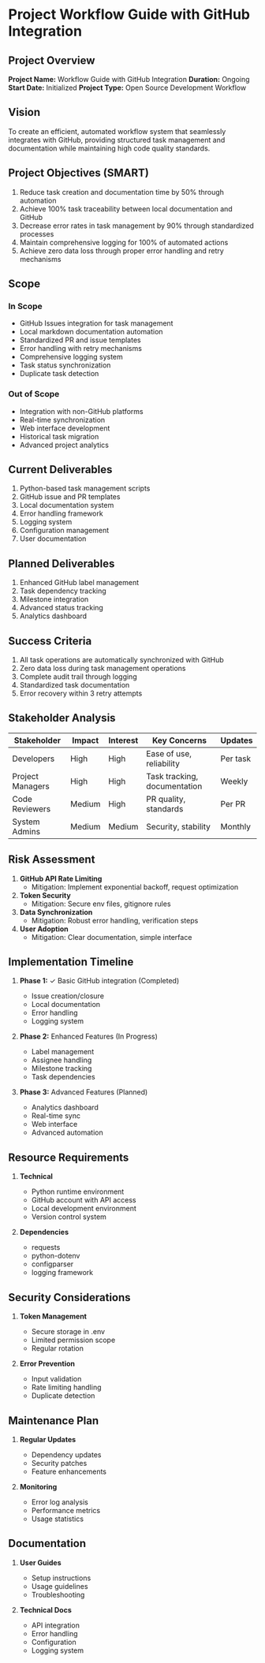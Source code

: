 # Project Workflow Guide with GitHub Integration

## Project Overview
**Project Name:** Workflow Guide with GitHub Integration
**Duration:** Ongoing
**Start Date:** Initialized
**Project Type:** Open Source Development Workflow

## Vision
To create an efficient, automated workflow system that seamlessly integrates with GitHub, providing structured task management and documentation while maintaining high code quality standards.

## Project Objectives (SMART)
1. Reduce task creation and documentation time by 50% through automation
2. Achieve 100% task traceability between local documentation and GitHub
3. Decrease error rates in task management by 90% through standardized processes
4. Maintain comprehensive logging for 100% of automated actions
5. Achieve zero data loss through proper error handling and retry mechanisms

## Scope

### In Scope
- GitHub Issues integration for task management
- Local markdown documentation automation
- Standardized PR and issue templates
- Error handling with retry mechanisms
- Comprehensive logging system
- Task status synchronization
- Duplicate task detection

### Out of Scope
- Integration with non-GitHub platforms
- Real-time synchronization
- Web interface development
- Historical task migration
- Advanced project analytics

## Current Deliverables
1. Python-based task management scripts
2. GitHub issue and PR templates
3. Local documentation system
4. Error handling framework
5. Logging system
6. Configuration management
7. User documentation

## Planned Deliverables
1. Enhanced GitHub label management
2. Task dependency tracking
3. Milestone integration
4. Advanced status tracking
5. Analytics dashboard

## Success Criteria
1. All task operations are automatically synchronized with GitHub
2. Zero data loss during task management operations
3. Complete audit trail through logging
4. Standardized task documentation
5. Error recovery within 3 retry attempts

## Stakeholder Analysis
| Stakeholder | Impact | Interest | Key Concerns | Updates |
|------------|--------|----------|--------------|----------|
| Developers | High | High | Ease of use, reliability | Per task |
| Project Managers | High | High | Task tracking, documentation | Weekly |
| Code Reviewers | Medium | High | PR quality, standards | Per PR |
| System Admins | Medium | Medium | Security, stability | Monthly |

## Risk Assessment
1. **GitHub API Rate Limiting**
   - Mitigation: Implement exponential backoff, request optimization
2. **Token Security**
   - Mitigation: Secure env files, gitignore rules
3. **Data Synchronization**
   - Mitigation: Robust error handling, verification steps
4. **User Adoption**
   - Mitigation: Clear documentation, simple interface

## Implementation Timeline
1. **Phase 1:** ✓ Basic GitHub integration (Completed)
   - Issue creation/closure
   - Local documentation
   - Error handling
   - Logging system

2. **Phase 2:** Enhanced Features (In Progress)
   - Label management
   - Assignee handling
   - Milestone tracking
   - Task dependencies

3. **Phase 3:** Advanced Features (Planned)
   - Analytics dashboard
   - Real-time sync
   - Web interface
   - Advanced automation

## Resource Requirements
1. **Technical**
   - Python runtime environment
   - GitHub account with API access
   - Local development environment
   - Version control system

2. **Dependencies**
   - requests
   - python-dotenv
   - configparser
   - logging framework

## Security Considerations
1. **Token Management**
   - Secure storage in .env
   - Limited permission scope
   - Regular rotation

2. **Error Prevention**
   - Input validation
   - Rate limiting handling
   - Duplicate detection

## Maintenance Plan
1. **Regular Updates**
   - Dependency updates
   - Security patches
   - Feature enhancements

2. **Monitoring**
   - Error log analysis
   - Performance metrics
   - Usage statistics

## Documentation
1. **User Guides**
   - Setup instructions
   - Usage guidelines
   - Troubleshooting

2. **Technical Docs**
   - API integration
   - Error handling
   - Configuration
   - Logging system